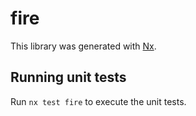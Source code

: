 # fire

This library was generated with [Nx](https://nx.dev).

## Running unit tests

Run `nx test fire` to execute the unit tests.
